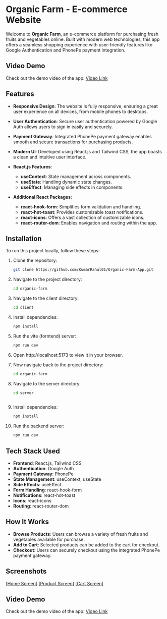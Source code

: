 # Organic Farm - E-commerce Website

Welcome to **Organic Farm**, an e-commerce platform for purchasing fresh fruits and vegetables online. Built with modern web technologies, this app offers a seamless shopping experience with user-friendly features like Google Authentication and PhonePe payment integration.

## Video Demo

Check out the demo video of the app: [Video Link](https://drive.google.com/file/d/1l2DBslrKr97Ralk3Ebj32qC_-i0D_YBU/view)


## Features

- **Responsive Design**: The website is fully responsive, ensuring a great user experience on all devices, from mobile phones to desktops.
  
- **User Authentication**: Secure user authentication powered by Google Auth allows users to sign in easily and securely.
  
- **Payment Gateway**: Integrated PhonePe payment gateway enables smooth and secure transactions for purchasing products.
  
- **Modern UI**: Developed using React.js and Tailwind CSS, the app boasts a clean and intuitive user interface.
  

- **React.js Features**:
  - **useContext**: State management across components.
  - **useState**: Handling dynamic state changes.
  - **useEffect**: Managing side effects in components.

- **Additional React Packages**:
  - **react-hook-form**: Simplifies form validation and handling.
  - **react-hot-toast**: Provides customizable toast notifications.
  - **react-icons**: Offers a vast collection of customizable icons.
  - **react-router-dom**: Enables navigation and routing within the app.

## Installation

To run this project locally, follow these steps:

1. Clone the repository:

   ```bash
   git clone https://github.com/KumarRahul01/Organic-Farm-App.git

2. Navigate to the project directory:

   ```bash
   cd organic-farm

3. Navigate to the client directory:
   ```bash
   cd client

4. Install dependencies:

   ```bash
   npm install
   
5. Run the vite (forntend) server:

   ```bash
   npm run dev

6. Open http://localhost:5173 to view it in your browser.  
7. Now navigate back to the project directory:
   ```bash
   cd organic-farm

8. Navigate to the server directory:
   ```bash
   cd server
  
9. Install dependencies:

   ```bash
   npm install

1. Run the backend server:

   ```bash
   npm run dev


## Tech Stack Used

- **Frontend**: React.js, Tailwind CSS
- **Authentication**: Google Auth
- **Payment Gateway**: PhonePe
- **State Management**: useContext, useState
- **Side Effects**: useEffect
- **Form Handling**: react-hook-form
- **Notifications**: react-hot-toast
- **Icons**: react-icons
- **Routing**: react-router-dom

## How It Works

- **Browse Products**: Users can browse a variety of fresh fruits and vegetables available for purchase.
- **Add to Cart**: Selected products can be added to the cart for checkout.
- **Checkout**: Users can securely checkout using the integrated PhonePe payment gateway.

## Screenshots

[[Home Screen](https://drive.google.com/file/d/1K71D8YT5YOfznikNhWB5MXtbTudkosI3/view?usp=drive_link)]
[[Product Screen](https://drive.google.com/file/d/1wTmHnehlDldZeH9sCo-M2X2tci-pcXHv/view?usp=drive_link)]
[[Cart Screen](https://drive.google.com/file/d/1VtChiqtiGdQOwemcwmil_nYycIJ09FJw/view?usp=drive_link)]


## Video Demo

Check out the demo video of the app: [Video Link](https://drive.google.com/file/d/1l2DBslrKr97Ralk3Ebj32qC_-i0D_YBU/view)